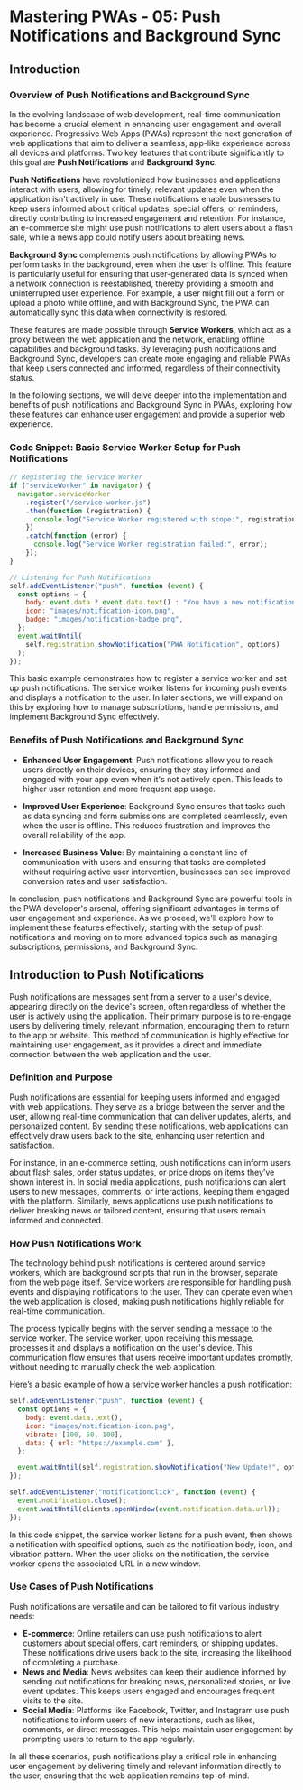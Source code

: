 # Mastering PWAs - 05: Push Notifications and Background Sync

## Introduction

### Overview of Push Notifications and Background Sync

In the evolving landscape of web development, real-time communication has become a crucial element in enhancing user engagement and overall experience. Progressive Web Apps (PWAs) represent the next generation of web applications that aim to deliver a seamless, app-like experience across all devices and platforms. Two key features that contribute significantly to this goal are **Push Notifications** and **Background Sync**.

**Push Notifications** have revolutionized how businesses and applications interact with users, allowing for timely, relevant updates even when the application isn't actively in use. These notifications enable businesses to keep users informed about critical updates, special offers, or reminders, directly contributing to increased engagement and retention. For instance, an e-commerce site might use push notifications to alert users about a flash sale, while a news app could notify users about breaking news.

**Background Sync** complements push notifications by allowing PWAs to perform tasks in the background, even when the user is offline. This feature is particularly useful for ensuring that user-generated data is synced when a network connection is reestablished, thereby providing a smooth and uninterrupted user experience. For example, a user might fill out a form or upload a photo while offline, and with Background Sync, the PWA can automatically sync this data when connectivity is restored.

These features are made possible through **Service Workers**, which act as a proxy between the web application and the network, enabling offline capabilities and background tasks. By leveraging push notifications and Background Sync, developers can create more engaging and reliable PWAs that keep users connected and informed, regardless of their connectivity status.

In the following sections, we will delve deeper into the implementation and benefits of push notifications and Background Sync in PWAs, exploring how these features can enhance user engagement and provide a superior web experience.

### Code Snippet: Basic Service Worker Setup for Push Notifications

```javascript
// Registering the Service Worker
if ("serviceWorker" in navigator) {
  navigator.serviceWorker
    .register("/service-worker.js")
    .then(function (registration) {
      console.log("Service Worker registered with scope:", registration.scope);
    })
    .catch(function (error) {
      console.log("Service Worker registration failed:", error);
    });
}

// Listening for Push Notifications
self.addEventListener("push", function (event) {
  const options = {
    body: event.data ? event.data.text() : "You have a new notification",
    icon: "images/notification-icon.png",
    badge: "images/notification-badge.png",
  };
  event.waitUntil(
    self.registration.showNotification("PWA Notification", options)
  );
});
```

This basic example demonstrates how to register a service worker and set up push notifications. The service worker listens for incoming push events and displays a notification to the user. In later sections, we will expand on this by exploring how to manage subscriptions, handle permissions, and implement Background Sync effectively.

### Benefits of Push Notifications and Background Sync

- **Enhanced User Engagement**: Push notifications allow you to reach users directly on their devices, ensuring they stay informed and engaged with your app even when it's not actively open. This leads to higher user retention and more frequent app usage.

- **Improved User Experience**: Background Sync ensures that tasks such as data syncing and form submissions are completed seamlessly, even when the user is offline. This reduces frustration and improves the overall reliability of the app.

- **Increased Business Value**: By maintaining a constant line of communication with users and ensuring that tasks are completed without requiring active user intervention, businesses can see improved conversion rates and user satisfaction.

In conclusion, push notifications and Background Sync are powerful tools in the PWA developer's arsenal, offering significant advantages in terms of user engagement and experience. As we proceed, we'll explore how to implement these features effectively, starting with the setup of push notifications and moving on to more advanced topics such as managing subscriptions, permissions, and Background Sync.

## Introduction to Push Notifications

Push notifications are messages sent from a server to a user's device, appearing directly on the device's screen, often regardless of whether the user is actively using the application. Their primary purpose is to re-engage users by delivering timely, relevant information, encouraging them to return to the app or website. This method of communication is highly effective for maintaining user engagement, as it provides a direct and immediate connection between the web application and the user.

### Definition and Purpose

Push notifications are essential for keeping users informed and engaged with web applications. They serve as a bridge between the server and the user, allowing real-time communication that can deliver updates, alerts, and personalized content. By sending these notifications, web applications can effectively draw users back to the site, enhancing user retention and satisfaction.

For instance, in an e-commerce setting, push notifications can inform users about flash sales, order status updates, or price drops on items they’ve shown interest in. In social media applications, push notifications can alert users to new messages, comments, or interactions, keeping them engaged with the platform. Similarly, news applications use push notifications to deliver breaking news or tailored content, ensuring that users remain informed and connected.

### How Push Notifications Work

The technology behind push notifications is centered around service workers, which are background scripts that run in the browser, separate from the web page itself. Service workers are responsible for handling push events and displaying notifications to the user. They can operate even when the web application is closed, making push notifications highly reliable for real-time communication.

The process typically begins with the server sending a message to the service worker. The service worker, upon receiving this message, processes it and displays a notification on the user's device. This communication flow ensures that users receive important updates promptly, without needing to manually check the web application.

Here’s a basic example of how a service worker handles a push notification:

```javascript
self.addEventListener("push", function (event) {
  const options = {
    body: event.data.text(),
    icon: "images/notification-icon.png",
    vibrate: [100, 50, 100],
    data: { url: "https://example.com" },
  };

  event.waitUntil(self.registration.showNotification("New Update!", options));
});

self.addEventListener("notificationclick", function (event) {
  event.notification.close();
  event.waitUntil(clients.openWindow(event.notification.data.url));
});
```

In this code snippet, the service worker listens for a push event, then shows a notification with specified options, such as the notification body, icon, and vibration pattern. When the user clicks on the notification, the service worker opens the associated URL in a new window.

### Use Cases of Push Notifications

Push notifications are versatile and can be tailored to fit various industry needs:

- **E-commerce**: Online retailers can use push notifications to alert customers about special offers, cart reminders, or shipping updates. These notifications drive users back to the site, increasing the likelihood of completing a purchase.
- **News and Media**: News websites can keep their audience informed by sending out notifications for breaking news, personalized stories, or live event updates. This keeps users engaged and encourages frequent visits to the site.
- **Social Media**: Platforms like Facebook, Twitter, and Instagram use push notifications to inform users of new interactions, such as likes, comments, or direct messages. This helps maintain user engagement by prompting users to return to the app regularly.

In all these scenarios, push notifications play a critical role in enhancing user engagement by delivering timely and relevant information directly to the user, ensuring that the web application remains top-of-mind.
